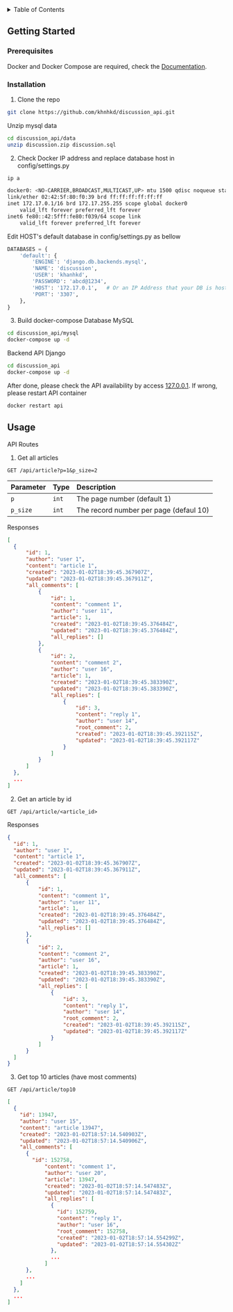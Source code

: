 <!-- TABLE OF CONTENTS -->
<details>
  <summary>Table of Contents</summary>
  <ol>
    <li>
      <a href="#getting-started">Getting Started</a>
      <ul>
        <li><a href="#prerequisites">Prerequisites</a></li>
        <li><a href="#installation">Installation</a></li>
      </ul>
    </li>
    <li><a href="#usage">Usage</a></li>
  </ol>
</details>


<!-- GETTING STARTED -->
## Getting Started

### Prerequisites
Docker and Docker Compose are required, check the [Documentation](https://docs.docker.com/compose/install/).

### Installation

1. Clone the repo
  ```sh
  git clone https://github.com/khnhkd/discussion_api.git
  ```
  Unzip mysql data
  ```sh
  cd discussion_api/data
  unzip discussion.zip discussion.sql
  ```
2. Check Docker IP address and replace database host in config/settings.py
  ```sh
  ip a
  ```
  ```sh
  docker0: <NO-CARRIER,BROADCAST,MULTICAST,UP> mtu 1500 qdisc noqueue state DOWN group default 
  link/ether 02:42:5f:80:f0:39 brd ff:ff:ff:ff:ff:ff
  inet 172.17.0.1/16 brd 172.17.255.255 scope global docker0
      valid_lft forever preferred_lft forever
  inet6 fe80::42:5fff:fe80:f039/64 scope link 
      valid_lft forever preferred_lft forever
  ```
  Edit HOST's default database in config/settings.py as bellow
  ```python
  DATABASES = {
      'default': {
          'ENGINE': 'django.db.backends.mysql', 
          'NAME': 'discussion',
          'USER': 'khanhkd',
          'PASSWORD': 'abcd@1234',
          'HOST': '172.17.0.1',   # Or an IP Address that your DB is hosted on
          'PORT': '3307',
      },
  }
  ```
3. Build docker-compose
  Database MySQL
  ```sh
  cd discussion_api/mysql
  docker-compose up -d
  ```
  <!-- Grant user khanhkd with all privileges
  ```sh
  docker exec -it db mysql -u khanhkd -pabcd@1234
  grant ALL PRIVILEGES ON *.* TO 'khanhkd'@'%';
  flush privileges;
  ``` -->

  Backend API Django
  ```sh
  cd discussion_api
  docker-compose up -d
  ```
  After done, please check the API availability by access [127.0.0.1](http://127.0.0.1:8000/api/article). If wrong, please restart API container
  ```sh
  docker restart api
  ```
<!-- USAGE EXAMPLES -->
## Usage
  API Routes
1. Get all articles
  ```http
  GET /api/article?p=1&p_size=2
  ```
  | Parameter | Type | Description |
  | :--- | :--- | :--- |
  | `p` | `int` | The page number (default 1) |
  | `p_size` | `int` | The record number per page (defaul 10) |
  
  Responses
  ```json
  [
    {
        "id": 1,
        "author": "user 1",
        "content": "article 1",
        "created": "2023-01-02T18:39:45.367907Z",
        "updated": "2023-01-02T18:39:45.367911Z",
        "all_comments": [
            {
                "id": 1,
                "content": "comment 1",
                "author": "user 11",
                "article": 1,
                "created": "2023-01-02T18:39:45.376484Z",
                "updated": "2023-01-02T18:39:45.376484Z",
                "all_replies": []
            },
            {
                "id": 2,
                "content": "comment 2",
                "author": "user 16",
                "article": 1,
                "created": "2023-01-02T18:39:45.383390Z",
                "updated": "2023-01-02T18:39:45.383390Z",
                "all_replies": [
                    {
                        "id": 3,
                        "content": "reply 1",
                        "author": "user 14",
                        "root_comment": 2,
                        "created": "2023-01-02T18:39:45.392115Z",
                        "updated": "2023-01-02T18:39:45.392117Z"
                    }
                ]
            }
        ]
    },
    ...
  ]
  ```
  
2. Get an article by id
  ```http
  GET /api/article/<article_id>
  ```

  Responses
  ```json
  {
    "id": 1,
    "author": "user 1",
    "content": "article 1",
    "created": "2023-01-02T18:39:45.367907Z",
    "updated": "2023-01-02T18:39:45.367911Z",
    "all_comments": [
        {
            "id": 1,
            "content": "comment 1",
            "author": "user 11",
            "article": 1,
            "created": "2023-01-02T18:39:45.376484Z",
            "updated": "2023-01-02T18:39:45.376484Z",
            "all_replies": []
        },
        {
            "id": 2,
            "content": "comment 2",
            "author": "user 16",
            "article": 1,
            "created": "2023-01-02T18:39:45.383390Z",
            "updated": "2023-01-02T18:39:45.383390Z",
            "all_replies": [
                {
                    "id": 3,
                    "content": "reply 1",
                    "author": "user 14",
                    "root_comment": 2,
                    "created": "2023-01-02T18:39:45.392115Z",
                    "updated": "2023-01-02T18:39:45.392117Z"
                }
            ]
        }
    ]
  }
  ```

3. Get top 10 articles (have most comments)
  ```http
  GET /api/article/top10
  ```

  ```json
  [
    {
      "id": 13947,
      "author": "user 15",
      "content": "article 13947",
      "created": "2023-01-02T18:57:14.540903Z",
      "updated": "2023-01-02T18:57:14.540906Z",
      "all_comments": [
        {
          "id": 152758,
              "content": "comment 1",
              "author": "user 20",
              "article": 13947,
              "created": "2023-01-02T18:57:14.547483Z",
              "updated": "2023-01-02T18:57:14.547483Z",
              "all_replies": [
                {
                  "id": 152759,
                  "content": "reply 1",
                  "author": "user 16",
                  "root_comment": 152758,
                  "created": "2023-01-02T18:57:14.554299Z",
                  "updated": "2023-01-02T18:57:14.554302Z"
                },
                ...
              ]
        }, 
        ...
      ]
    },
    ...
  ]
  ```
